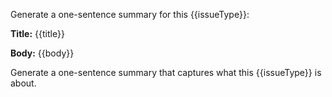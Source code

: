 Generate a one-sentence summary for this {{issueType}}:

**Title:** {{title}}

**Body:**
{{body}}

Generate a one-sentence summary that captures what this {{issueType}} is about.
